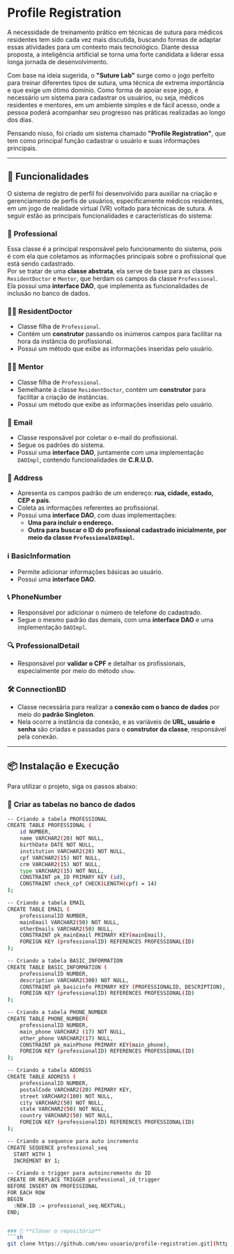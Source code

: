 # Profile Registration

A necessidade de treinamento prático em técnicas de sutura para médicos residentes tem sido cada vez mais discutida, buscando formas de adaptar essas atividades para um contexto mais tecnológico. Diante dessa proposta, a inteligência artificial se torna uma forte candidata a liderar essa longa jornada de desenvolvimento.  

Com base na ideia sugerida, o **"Suture Lab"** surge como o jogo perfeito para treinar diferentes tipos de sutura, uma técnica de extrema importância e que exige um ótimo domínio. Como forma de apoiar esse jogo, é necessário um sistema para cadastrar os usuários, ou seja, médicos residentes e mentores, em um ambiente simples e de fácil acesso, onde a pessoa poderá acompanhar seu progresso nas práticas realizadas ao longo dos dias.  

Pensando nisso, foi criado um sistema chamado **"Profile Registration"**, que tem como principal função cadastrar o usuário e suas informações principais.  

---

## 🚀 Funcionalidades  

O sistema de registro de perfil foi desenvolvido para auxiliar na criação e gerenciamento de perfis de usuários, especificamente médicos residentes, em um jogo de realidade virtual (VR) voltado para técnicas de sutura. A seguir estão as principais funcionalidades e características do sistema:  

### 🏥 **Professional**  

Essa classe é a principal responsável pelo funcionamento do sistema, pois é com ela que coletamos as informações principais sobre o profissional que está sendo cadastrado.  
Por se tratar de uma **classe abstrata**, ela serve de base para as classes `ResidentDoctor` e `Mentor`, que herdam os campos da classe `Professional`.  
Ela possui uma **interface DAO**, que implementa as funcionalidades de inclusão no banco de dados.  

### 👨‍⚕️ **ResidentDoctor**  

- Classe filha de `Professional`.  
- Contém um **construtor** passando os inúmeros campos para facilitar na hora da instância do profissional.  
- Possui um método que exibe as informações inseridas pelo usuário.  

### 🧑‍🏫 **Mentor**  

- Classe filha de `Professional`.  
- Semelhante à classe `ResidentDoctor`, contém um **construtor** para facilitar a criação de instâncias.  
- Possui um método que exibe as informações inseridas pelo usuário.  

### 📧 **Email**  

- Classe responsável por coletar o e-mail do profissional.  
- Segue os padrões do sistema.  
- Possui uma **interface DAO**, juntamente com uma implementação `DAOImpl`, contendo funcionalidades de **C.R.U.D.**  

### 📍 **Address**  

- Apresenta os campos padrão de um endereço: **rua, cidade, estado, CEP e país**.  
- Coleta as informações referentes ao profissional.  
- Possui uma **interface DAO**, com duas implementações:  
  - **Uma para incluir o endereço.**  
  - **Outra para buscar o ID do profissional cadastrado inicialmente, por meio da classe `ProfessionalDAOImpl`.**  

### ℹ️ **BasicInformation**  

- Permite adicionar informações básicas ao usuário.  
- Possui uma **interface DAO**.  

### 📞 **PhoneNumber**  

- Responsável por adicionar o número de telefone do cadastrado.  
- Segue o mesmo padrão das demais, com uma **interface DAO** e uma implementação `DAOImpl`.  

### 🔍 **ProfessionalDetail**  

- Responsável por **validar o CPF** e detalhar os profissionais, especialmente por meio do método `show`.  

### 🛠 **ConnectionBD**  

- Classe necessária para realizar a **conexão com o banco de dados** por meio do **padrão Singleton**.  
- Nela ocorre a instância da conexão, e as variáveis de **URL, usuário e senha** são criadas e passadas para o **construtor da classe**, responsável pela conexão.  

---

## 📦 **Instalação e Execução**  

Para utilizar o projeto, siga os passos abaixo:  

### 🔹 **Criar as tabelas no banco de dados**
```sh
-- Criando a tabela PROFESSIONAL
CREATE TABLE PROFESSIONAL (
    id NUMBER, 
    name VARCHAR2(20) NOT NULL,
    birthDate DATE NOT NULL,
    institution VARCHAR2(20) NOT NULL,
    cpf VARCHAR2(15) NOT NULL,
    crm VARCHAR2(15) NOT NULL,
    type VARCHAR2(15) NOT NULL,
    CONSTRAINT pk_ID PRIMARY KEY (id),
    CONSTRAINT check_cpf CHECK(LENGTH(cpf) = 14)
);

-- Criando a tabela EMAIL
CREATE TABLE EMAIL (
    professionalID NUMBER,
    mainEmail VARCHAR2(50) NOT NULL,
    otherEmails VARCHAR2(50) NULL,
    CONSTRAINT pk_mainEmail PRIMARY KEY(mainEmail),
    FOREIGN KEY (professionalID) REFERENCES PROFESSIONAL(ID)
);

-- Criando a tabela BASIC_INFORMATION
CREATE TABLE BASIC_INFORMATION (
    professionalID NUMBER,
    description VARCHAR2(300) NOT NULL,
    CONSTRAINT pk_basicinfo PRIMARY KEY (PROFESSIONALID, DESCRIPTION),
    FOREIGN KEY (professionalID) REFERENCES PROFESSIONAL(ID)
);

-- Criando a tabela PHONE_NUMBER
CREATE TABLE PHONE_NUMBER(
    professionalID NUMBER,
    main_phone VARCHAR2 (17) NOT NULL,
    other_phone VARCHAR2(17) NULL,
    CONSTRAINT pk_mainPhone PRIMARY KEY(main_phone),
    FOREIGN KEY (professionalID) REFERENCES PROFESSIONAL(ID)
);

-- Criando a tabela ADDRESS
CREATE TABLE ADDRESS (
    professionalID NUMBER,
    postalCode VARCHAR2(20) PRIMARY KEY,
    street VARCHAR2(100) NOT NULL,
    city VARCHAR2(50) NOT NULL,
    state VARCHAR2(50) NOT NULL,
    country VARCHAR2(50) NOT NULL,
    FOREIGN KEY (professionalID) REFERENCES PROFESSIONAL(ID)
);

-- Criando a sequence para auto incremento
CREATE SEQUENCE professional_seq
  START WITH 1
  INCREMENT BY 1;

-- Criando o trigger para autoincremento do ID
CREATE OR REPLACE TRIGGER professional_id_trigger
BEFORE INSERT ON PROFESSIONAL
FOR EACH ROW
BEGIN
  :NEW.ID := professional_seq.NEXTVAL;
END;


### 🔹 **Clonar o repositório**  
```sh
git clone https://github.com/seu-usuario/profile-registration.git](https://github.com/LucasVinicius45/ProfileRegistration.git)

